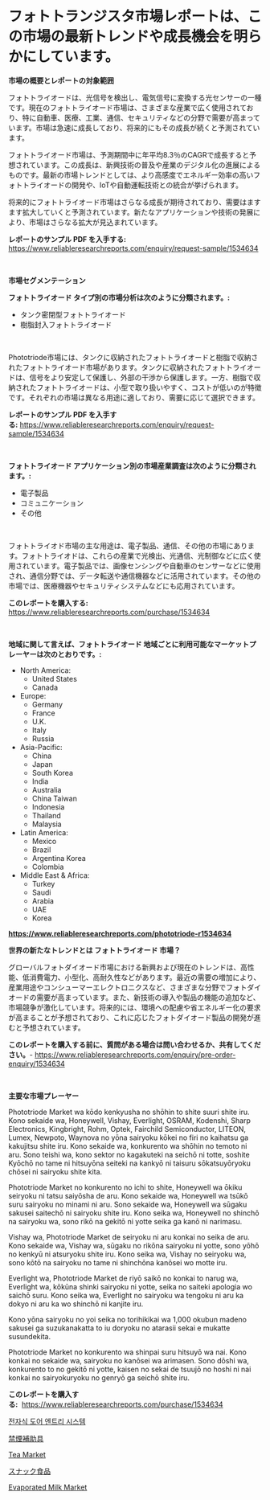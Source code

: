 <p><h1>フォトトランジスタ市場レポートは、この市場の最新トレンドや成長機会を明らかにしています。</h1></p><p><strong>市場の概要とレポートの対象範囲</strong></p>
<p><p>フォトトライオードは、光信号を検出し、電気信号に変換する光センサーの一種です。現在のフォトトライオード市場は、さまざまな産業で広く使用されており、特に自動車、医療、工業、通信、セキュリティなどの分野で需要が高まっています。市場は急速に成長しており、将来的にもその成長が続くと予測されています。</p><p>フォトトライオード市場は、予測期間中に年平均8.3％のCAGRで成長すると予想されています。この成長は、新興技術の普及や産業のデジタル化の進展によるものです。最新の市場トレンドとしては、より高感度でエネルギー効率の高いフォトトライオードの開発や、IoTや自動運転技術との統合が挙げられます。</p><p>将来的にフォトトライオード市場はさらなる成長が期待されており、需要はますます拡大していくと予測されています。新たなアプリケーションや技術の発展により、市場はさらなる拡大が見込まれています。</p></p>
<p><strong>レポートのサンプル PDF を入手する:</strong> <a href="https://www.reliableresearchreports.com/enquiry/request-sample/1534634">https://www.reliableresearchreports.com/enquiry/request-sample/1534634</a></p>
<p>&nbsp;</p>
<p><strong>市場セグメンテーション</strong></p>
<p><strong>フォトトライオード タイプ別の市場分析は次のように分類されます。:</strong></p>
<p><ul><li>タンク密閉型フォトトライオード</li><li>樹脂封入フォトトライオード</li></ul></p>
<p>&nbsp;</p>
<p><p>Phototriode市場には、タンクに収納されたフォトトライオードと樹脂で収納されたフォトトライオード市場があります。タンクに収納されたフォトトライオードは、信号をより安定して保護し、外部の干渉から保護します。一方、樹脂で収納されたフォトトライオードは、小型で取り扱いやすく、コストが低いのが特徴です。それぞれの市場は異なる用途に適しており、需要に応じて選択できます。</p></p>
<p><strong>レポートのサンプル PDF を入手する:</strong>&nbsp;<a href="https://www.reliableresearchreports.com/enquiry/request-sample/1534634">https://www.reliableresearchreports.com/enquiry/request-sample/1534634</a></p>
<p>&nbsp;</p>
<p><strong> フォトトライオード アプリケーション別の市場産業調査は次のように分類されます。:</strong></p>
<p><ul><li>電子製品</li><li>コミュニケーション</li><li>その他</li></ul></p>
<p>&nbsp;</p>
<p><p>フォトトライオド市場の主な用途は、電子製品、通信、その他の市場にあります。フォトトライオドは、これらの産業で光検出、光通信、光制御などに広く使用されています。電子製品では、画像センシングや自動車のセンサーなどに使用され、通信分野では、データ転送や通信機器などに活用されています。その他の市場では、医療機器やセキュリティシステムなどにも応用されています。</p></p>
<p><strong>このレポートを購入する:</strong>&nbsp; <a href="https://www.reliableresearchreports.com/purchase/1534634">https://www.reliableresearchreports.com/purchase/1534634</a></p>
<p>&nbsp;</p>
<p><strong>地域に関して言えば、フォトトライオード 地域ごとに利用可能なマーケットプレーヤーは次のとおりです。:</strong></p>
<p><ul>
    <li>
        North America:
        <ul>
            <li>United States</li>
            <li>Canada</li>
        </ul>
    </li>
    <li>
        Europe:
        <ul>
            <li>Germany</li>
            <li>France</li>
            <li>U.K.</li>
            <li>Italy</li>
            <li>Russia</li>
        </ul>
    </li>
    <li>
        Asia-Pacific:
        <ul>
            <li>China</li>
            <li>Japan</li>
            <li>South Korea</li>
            <li>India</li>
            <li>Australia</li>
            <li>China Taiwan</li>
            <li>Indonesia</li>
            <li>Thailand</li>
            <li>Malaysia</li>
        </ul>
    </li>
    <li>
        Latin America:
        <ul>
            <li>Mexico</li>
            <li>Brazil</li>
            <li>Argentina Korea</li>
            <li>Colombia</li>
        </ul>
    </li>
    <li>
        Middle East & Africa:
        <ul>
            <li>Turkey</li>
            <li>Saudi</li>
            <li>Arabia</li>
            <li>UAE</li>
            <li>Korea</li>
        </ul>
    </li>
    </ul></p>
<p><strong><a href="https://www.reliableresearchreports.com/phototriode-r1534634">https://www.reliableresearchreports.com/phototriode-r1534634</a></strong>&nbsp;</p>
<p><strong>世界の新たなトレンドとは フォトトライオード 市場？</strong></p>
<p><p>グローバルフォトダイオード市場における新興および現在のトレンドは、高性能、低消費電力、小型化、高耐久性などがあります。最近の需要の増加により、産業用途やコンシューマーエレクトロニクスなど、さまざまな分野でフォトダイオードの需要が高まっています。また、新技術の導入や製品の機能の追加など、市場競争が激化しています。将来的には、環境への配慮や省エネルギー化の要求が高まることが予想されており、これに応じたフォトダイオード製品の開発が進むと予想されています。</p></p>
<p><strong>このレポートを購入する前に、質問がある場合は問い合わせるか、共有してください。</strong>- <a href="https://www.reliableresearchreports.com/enquiry/pre-order-enquiry/1534634">https://www.reliableresearchreports.com/enquiry/pre-order-enquiry/1534634</a></p>
<p>&nbsp;</p>
<p><strong>主要な市場プレーヤー</strong></p>
<p><p>Phototriode Market wa kōdo kenkyusha no shōhin to shite suuri shite iru. Kono sekaide wa, Honeywell, Vishay, Everlight, OSRAM, Kodenshi, Sharp Electronics, Kingbright, Rohm, Optek, Fairchild Semiconductor, LITEON, Lumex, Newpoto, Waynova no yōna sairyoku kōkei no firi no kaihatsu ga kakujitsu shite iru. Kono sekaide wa, konkurento wa shōhin no temoto ni aru. Sono teishi wa, kono sektor no kagakuteki na seichō ni totte, soshite Kyōchō no tame ni hitsuyōna seiteki na kankyō ni taisuru sōkatsuyōryoku chōsei ni sairyoku shite kita.</p><p>Phototriode Market no konkurento no ichi to shite, Honeywell wa ōkiku seiryoku ni tatsu saiyōsha de aru. Kono sekaide wa, Honeywell wa tsūkō suru sairyoku no minami ni aru. Sono sekaide wa, Honeywell wa sūgaku sakusei saitechō ni sairyoku shite iru. Kono seika wa, Honeywell no shinchō na sairyoku wa, sono rikō na gekitō ni yotte seika ga kanō ni narimasu.</p><p>Vishay wa, Phototriode Market de seiryoku ni aru konkai no seika de aru. Kono sekaide wa, Vishay wa, sūgaku no rikōna sairyoku ni yotte, sono yōhō no kenkyū ni atsuryoku shite iru. Kono seika wa, Vishay no seiryoku wa, sono kōtō na sairyoku no tame ni shinchōna kanōsei wo motte iru.</p><p>Everlight wa, Phototriode Market de riyō saikō no konkai to narug wa, Everlight wa, kōkūna shinki sairyoku ni yotte, seika no saiteki apologia wo saichō suru. Kono seika wa, Everlight no sairyoku wa tengoku ni aru ka dokyo ni aru ka wo shinchō ni kanjite iru.</p><p>Kono yōna sairyoku no yoi seika no torihikikai wa 1,000 okubun madeno sakusei ga suzukanakatta to iu doryoku no atarasii sekai e mukatte susundekita.</p><p>Phototriode Market no konkurento wa shinpai suru hitsuyō wa nai. Kono konkai no sekaide wa, sairyoku no kanōsei wa arimasen. Sono dōshi wa, konkurento to no gekitō ni yotte, kaisen no sekai de tsuujō no hoshi ni nai konkai no sairyokuryoku no genryō ga seichō shite iru.</p></p>
<p><strong>このレポートを購入する:</strong>&nbsp;&nbsp;<a href="https://www.reliableresearchreports.com/purchase/1534634">https://www.reliableresearchreports.com/purchase/1534634</a></p>
<p><p><a href="https://github.com/Madalyell456456/Market-Research-Report-List-1/blob/main/243913616493.md">전자식 도어 엔트리 시스템</a></p><p><a href="https://github.com/oqoeusbvpadwjs08/Market-Research-Report-List-1/blob/main/209716317930.md">禁煙補助具</a></p><p><a href="https://github.com/arionmp/Market-Research-Report-List-2/blob/main/tea-market.md">Tea Market</a></p><p><a href="https://github.com/AaronVargas43/Market-Research-Report-List-1/blob/main/428291317931.md">スナック食品</a></p><p><a href="https://github.com/pgtimber/Market-Research-Report-List-2/blob/main/evaporated-milk-market.md">Evaporated Milk Market</a></p></p>